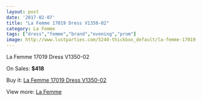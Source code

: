```yaml
---
layout: post
date: '2017-02-07'
title: "La Femme 17019 Dress V1350-02"
category: La Femme
tags: ["dress","femme","brand","evening","prom"]
image: http://www.lustparties.com/5240-thickbox_default/la-femme-17019-dress-v1350-02.jpg
---
```

La Femme 17019 Dress V1350-02

On Sales: **$418**
<a href="https://www.lustparties.com/en/la-femme/1740-la-femme-17019-dress-v1350-02.html"><amp-img layout="responsive" width="600" height="600" src="//www.lustparties.com/5240-thickbox_default/la-femme-17019-dress-v1350-02.jpg" alt="La Femme 17019 Dress V1350-02 0" /></a>
<a href="https://www.lustparties.com/en/la-femme/1740-la-femme-17019-dress-v1350-02.html"><amp-img layout="responsive" width="600" height="600" src="//www.lustparties.com/5247-thickbox_default/la-femme-17019-dress-v1350-02.jpg" alt="La Femme 17019 Dress V1350-02 1" /></a>
<a href="https://www.lustparties.com/en/la-femme/1740-la-femme-17019-dress-v1350-02.html"><amp-img layout="responsive" width="600" height="600" src="//www.lustparties.com/5246-thickbox_default/la-femme-17019-dress-v1350-02.jpg" alt="La Femme 17019 Dress V1350-02 2" /></a>
<a href="https://www.lustparties.com/en/la-femme/1740-la-femme-17019-dress-v1350-02.html"><amp-img layout="responsive" width="600" height="600" src="//www.lustparties.com/5245-thickbox_default/la-femme-17019-dress-v1350-02.jpg" alt="La Femme 17019 Dress V1350-02 3" /></a>
<a href="https://www.lustparties.com/en/la-femme/1740-la-femme-17019-dress-v1350-02.html"><amp-img layout="responsive" width="600" height="600" src="//www.lustparties.com/5244-thickbox_default/la-femme-17019-dress-v1350-02.jpg" alt="La Femme 17019 Dress V1350-02 4" /></a>
<a href="https://www.lustparties.com/en/la-femme/1740-la-femme-17019-dress-v1350-02.html"><amp-img layout="responsive" width="600" height="600" src="//www.lustparties.com/5243-thickbox_default/la-femme-17019-dress-v1350-02.jpg" alt="La Femme 17019 Dress V1350-02 5" /></a>
<a href="https://www.lustparties.com/en/la-femme/1740-la-femme-17019-dress-v1350-02.html"><amp-img layout="responsive" width="600" height="600" src="//www.lustparties.com/5242-thickbox_default/la-femme-17019-dress-v1350-02.jpg" alt="La Femme 17019 Dress V1350-02 6" /></a>
<a href="https://www.lustparties.com/en/la-femme/1740-la-femme-17019-dress-v1350-02.html"><amp-img layout="responsive" width="600" height="600" src="//www.lustparties.com/5241-thickbox_default/la-femme-17019-dress-v1350-02.jpg" alt="La Femme 17019 Dress V1350-02 7" /></a>

Buy it: [La Femme 17019 Dress V1350-02](https://www.lustparties.com/en/la-femme/1740-la-femme-17019-dress-v1350-02.html "La Femme 17019 Dress V1350-02")

View more: [La Femme](https://www.lustparties.com/en/4-la-femme "La Femme")
